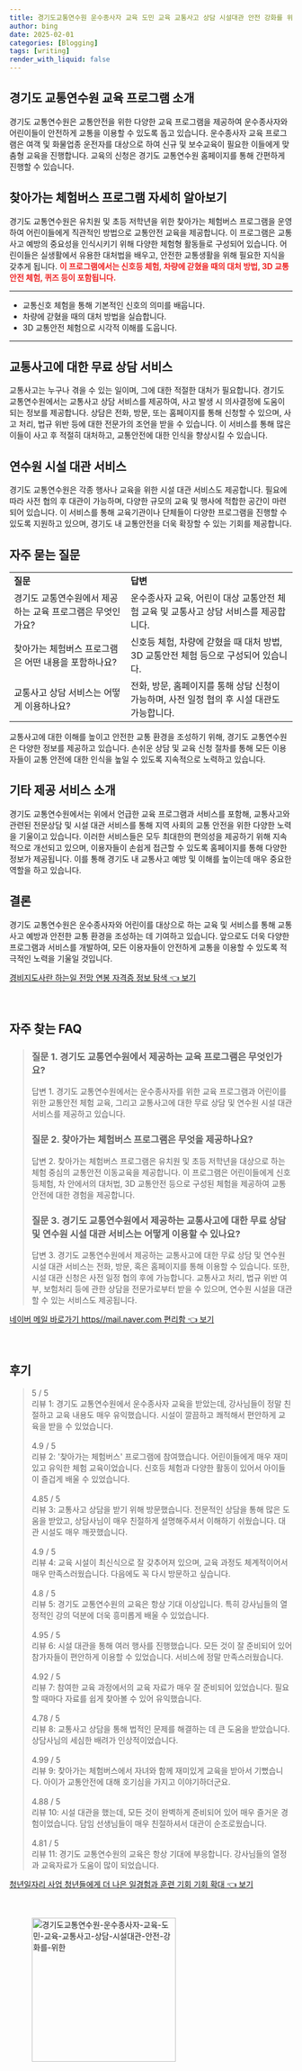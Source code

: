 ```yaml
---
title: 경기도교통연수원 운수종사자 교육 도민 교육 교통사고 상담 시설대관 안전 강화를 위한
author: bing
date: 2025-02-01
categories: [Blogging]
tags: [writing]
render_with_liquid: false
---
```



<h2 id='교육 프로그램 소개'>경기도 교통연수원 교육 프로그램 소개</h2>

<p>경기도 교통연수원은 교통안전을 위한 다양한 교육 프로그램을 제공하여 운수종사자와 어린이들이 안전하게 교통을 이용할 수 있도록 돕고 있습니다. 운수종사자 교육 프로그램은 여객 및 화물업종 운전자를 대상으로 하여 신규 및 보수교육이 필요한 이들에게 맞춤형 교육을 진행합니다. 교육의 신청은 경기도 교통연수원 홈페이지를 통해 간편하게 진행할 수 있습니다.</p>

<h2 id='찾아가는 체험버스 프로그램'>찾아가는 체험버스 프로그램 자세히 알아보기</h2>

<p>경기도 교통연수원은 유치원 및 초등 저학년을 위한 찾아가는 체험버스 프로그램을 운영하여 어린이들에게 직관적인 방법으로 교통안전 교육을 제공합니다. 이 프로그램은 교통사고 예방의 중요성을 인식시키기 위해 다양한 체험형 활동들로 구성되어 있습니다. 어린이들은 실생활에서 유용한 대처법을 배우고, 안전한 교통생활을 위해 필요한 지식을 갖추게 됩니다. <b><span style="color: #ee2323;">이 프로그램에서는 신호등 체험, 차량에 갇혔을 때의 대처 방법, 3D 교통안전 체험, 퀴즈 등이 포함됩니다.</span></b></p>

<hr />

<ul>
    <li>교통신호 체험을 통해 기본적인 신호의 의미를 배웁니다.</li>
    <li>차량에 갇혔을 때의 대처 방법을 실습합니다.</li>
    <li>3D 교통안전 체험으로 시각적 이해를 도웁니다.</li>
</ul>

<hr />

<h2 id='교통사고 상담 서비스'>교통사고에 대한 무료 상담 서비스</h2>

<p>교통사고는 누구나 겪을 수 있는 일이며, 그에 대한 적절한 대처가 필요합니다. 경기도 교통연수원에서는 교통사고 상담 서비스를 제공하여, 사고 발생 시 의사결정에 도움이 되는 정보를 제공합니다. 상담은 전화, 방문, 또는 홈페이지를 통해 신청할 수 있으며, 사고 처리, 법규 위반 등에 대한 전문가의 조언을 받을 수 있습니다. 이 서비스를 통해 많은 이들이 사고 후 적절히 대처하고, 교통안전에 대한 인식을 향상시킬 수 있습니다.</p>

<h2 id='연수원 시설 대관 서비스'>연수원 시설 대관 서비스</h2>

<p>경기도 교통연수원은 각종 행사나 교육을 위한 시설 대관 서비스도 제공합니다. 필요에 따라 사전 협의 후 대관이 가능하며, 다양한 규모의 교육 및 행사에 적합한 공간이 마련되어 있습니다. 이 서비스를 통해 교육기관이나 단체들이 다양한 프로그램을 진행할 수 있도록 지원하고 있으며, 경기도 내 교통안전을 더욱 확장할 수 있는 기회를 제공합니다.</p>

<h2 id='자주 묻는 질문'>자주 묻는 질문</h2>

<table>
    <tr>
        <td><b>질문</b></td>
        <td><b>답변</b></td>
    </tr>
    <tr>
        <td>경기도 교통연수원에서 제공하는 교육 프로그램은 무엇인가요?</td>
        <td>운수종사자 교육, 어린이 대상 교통안전 체험 교육 및 교통사고 상담 서비스를 제공합니다.</td>
    </tr>
    <tr>
        <td>찾아가는 체험버스 프로그램은 어떤 내용을 포함하나요?</td>
        <td>신호등 체험, 차량에 갇혔을 때 대처 방법, 3D 교통안전 체험 등으로 구성되어 있습니다.</td>
    </tr>
    <tr>
        <td>교통사고 상담 서비스는 어떻게 이용하나요?</td>
        <td>전화, 방문, 홈페이지를 통해 상담 신청이 가능하며, 사전 일정 협의 후 시설 대관도 가능합니다.</td>
    </tr>
</table>

<p>교통사고에 대한 이해를 높이고 안전한 교통 환경을 조성하기 위해, 경기도 교통연수원은 다양한 정보를 제공하고 있습니다. 손쉬운 상담 및 교육 신청 절차를 통해 모든 이용자들이 교통 안전에 대한 인식을 높일 수 있도록 지속적으로 노력하고 있습니다.</p>

<h2 id='기타 서비스'>기타 제공 서비스 소개</h2>

<p>경기도 교통연수원에서는 위에서 언급한 교육 프로그램과 서비스를 포함해, 교통사고와 관련된 전문상담 및 시설 대관 서비스를 통해 지역 사회의 교통 안전을 위한 다양한 노력을 기울이고 있습니다. 이러한 서비스들은 모두 최대한의 편의성을 제공하기 위해 지속적으로 개선되고 있으며, 이용자들이 손쉽게 접근할 수 있도록 홈페이지를 통해 다양한 정보가 제공됩니다. 이를 통해 경기도 내 교통사고 예방 및 이해를 높이는데 매우 중요한 역할을 하고 있습니다.</p>

<h2 id='결론'>결론</h2>

<p>경기도 교통연수원은 운수종사자와 어린이를 대상으로 하는 교육 및 서비스를 통해 교통사고 예방과 안전한 교통 환경을 조성하는 데 기여하고 있습니다. 앞으로도 더욱 다양한 프로그램과 서비스를 개발하여, 모든 이용자들이 안전하게 교통을 이용할 수 있도록 적극적인 노력을 기울일 것입니다.</p>


<p><a class="click-button" title="경비지도사란 하는일 전망 연봉 자격증 정보 탐색" href="https://blackassets.github.io/posts/%EA%B2%BD%EB%B9%84%EC%A7%80%EB%8F%84%EC%82%AC%EB%9E%80-%ED%95%98%EB%8A%94%EC%9D%BC-%EC%A0%84%EB%A7%9D-%EC%97%B0%EB%B4%89-%EC%9E%90%EA%B2%A9%EC%A6%9D-%EC%A0%95%EB%B3%B4-%ED%83%90%EC%83%89/" rel="dofollow">경비지도사란 하는일 전망 연봉 자격증 정보 탐색 👈 보기</a></p><br>
<h2 id='자주_찾는_FAQ'>자주 찾는 FAQ</h2>
<div itemscope="" itemtype="https://schema.org/FAQPage"> 
<blockquote> 
<div itemscope="" itemprop="mainEntity" itemtype="https://schema.org/Question"> 
<h3 itemprop="name">질문 1. 경기도 교통연수원에서 제공하는 교육 프로그램은 무엇인가요?</h3> 
<div itemscope="" itemprop="acceptedAnswer" itemtype="https://schema.org/Answer"> 
<span itemprop="text"> 
<p>답변 1. 경기도 교통연수원에서는 운수종사자를 위한 교육 프로그램과 어린이를 위한 교통안전 체험 교육, 그리고 교통사고에 대한 무료 상담 및 연수원 시설 대관 서비스를 제공하고 있습니다.</p> 
</span> 
</div> 
</div> 

<div itemscope="" itemprop="mainEntity" itemtype="https://schema.org/Question"> 
<h3 itemprop="name">질문 2. 찾아가는 체험버스 프로그램은 무엇을 제공하나요?</h3> 
<div itemscope="" itemprop="acceptedAnswer" itemtype="https://schema.org/Answer"> 
<span itemprop="text"> 
<p>답변 2. 찾아가는 체험버스 프로그램은 유치원 및 초등 저학년을 대상으로 하는 체험 중심의 교통안전 이동교육을 제공합니다. 이 프로그램은 어린이들에게 신호등체험, 차 안에서의 대처법, 3D 교통안전 등으로 구성된 체험을 제공하여 교통안전에 대한 경험을 제공합니다.</p> 
</span> 
</div> 
</div> 

<div itemscope="" itemprop="mainEntity" itemtype="https://schema.org/Question"> 
<h3 itemprop="name">질문 3. 경기도 교통연수원에서 제공하는 교통사고에 대한 무료 상담 및 연수원 시설 대관 서비스는 어떻게 이용할 수 있나요?</h3> 
<div itemscope="" itemprop="acceptedAnswer" itemtype="https://schema.org/Answer"> 
<span itemprop="text"> 
<p>답변 3. 경기도 교통연수원에서 제공하는 교통사고에 대한 무료 상담 및 연수원 시설 대관 서비스는 전화, 방문, 혹은 홈페이지를 통해 이용할 수 있습니다. 또한, 시설 대관 신청은 사전 일정 협의 후에 가능합니다. 교통사고 처리, 법규 위반 여부, 보험처리 등에 관한 상담을 전문가로부터 받을 수 있으며, 연수원 시설을 대관할 수 있는 서비스도 제공됩니다.</p> 
</span> 
</div> 
</div> 

</blockquote> 
</div>
<p><a class="click-button" title="네이버 메일 바로가기 https//mail.naver.com 편리함" href="https://blackassets.github.io/posts/%EB%84%A4%EC%9D%B4%EB%B2%84-%EB%A9%94%EC%9D%BC-%EB%B0%94%EB%A1%9C%EA%B0%80%EA%B8%B0-httpsmail.naver.com-%ED%8E%B8%EB%A6%AC%ED%95%A8/" rel="dofollow">네이버 메일 바로가기 https//mail.naver.com 편리함 👈 보기</a></p><br>
<h2 id='후기'>후기</h2>
<div itemscope itemtype="https://schema.org/Product">
  <blockquote>
  <div itemprop="review" itemscope itemtype="https://schema.org/Review">
      <div itemprop="reviewRating" itemscope itemtype="https://schema.org/Rating"> <span itemprop="ratingValue">5</span> / <span itemprop="bestRating">5</span> </div>
      <span itemprop="reviewBody">리뷰 1: 경기도 교통연수원에서 운수종사자 교육을 받았는데, 강사님들이 정말 친절하고 교육 내용도 매우 유익했습니다. 시설이 깔끔하고 쾌적해서 편안하게 교육을 받을 수 있었습니다.</span>
  </div>
  <br>
  <div itemprop="review" itemscope itemtype="https://schema.org/Review">
      <div itemprop="reviewRating" itemscope itemtype="https://schema.org/Rating"> <span itemprop="ratingValue">4.9</span> / <span itemprop="bestRating">5</span> </div>
      <span itemprop="reviewBody">리뷰 2: '찾아가는 체험버스' 프로그램에 참여했습니다. 어린이들에게 매우 재미있고 유익한 체험 교육이었습니다. 신호등 체험과 다양한 활동이 있어서 아이들이 즐겁게 배울 수 있었습니다.</span>
  </div>
  <br>
  <div itemprop="review" itemscope itemtype="https://schema.org/Review">
      <div itemprop="reviewRating" itemscope itemtype="https://schema.org/Rating"> <span itemprop="ratingValue">4.85</span> / <span itemprop="bestRating">5</span> </div>
      <span itemprop="reviewBody">리뷰 3: 교통사고 상담을 받기 위해 방문했습니다. 전문적인 상담을 통해 많은 도움을 받았고, 상담사님이 매우 친절하게 설명해주셔서 이해하기 쉬웠습니다. 대관 시설도 매우 깨끗했습니다.</span>
  </div>
  <br>
  <div itemprop="review" itemscope itemtype="https://schema.org/Review">
      <div itemprop="reviewRating" itemscope itemtype="https://schema.org/Rating"> <span itemprop="ratingValue">4.9</span> / <span itemprop="bestRating">5</span> </div>
      <span itemprop="reviewBody">리뷰 4: 교육 시설이 최신식으로 잘 갖추어져 있으며, 교육 과정도 체계적이어서 매우 만족스러웠습니다. 다음에도 꼭 다시 방문하고 싶습니다.</span>
  </div>
  <br>
  <div itemprop="review" itemscope itemtype="https://schema.org/Review">
      <div itemprop="reviewRating" itemscope itemtype="https://schema.org/Rating"> <span itemprop="ratingValue">4.8</span> / <span itemprop="bestRating">5</span> </div>
      <span itemprop="reviewBody">리뷰 5: 경기도 교통연수원의 교육은 항상 기대 이상입니다. 특히 강사님들의 열정적인 강의 덕분에 더욱 흥미롭게 배울 수 있었습니다.</span>
  </div>
  <br>
  <div itemprop="review" itemscope itemtype="https://schema.org/Review">
      <div itemprop="reviewRating" itemscope itemtype="https://schema.org/Rating"> <span itemprop="ratingValue">4.95</span> / <span itemprop="bestRating">5</span> </div>
      <span itemprop="reviewBody">리뷰 6: 시설 대관을 통해 여러 행사를 진행했습니다. 모든 것이 잘 준비되어 있어 참가자들이 편안하게 이용할 수 있었습니다. 서비스에 정말 만족스러웠습니다.</span>
  </div>
  <br>
  <div itemprop="review" itemscope itemtype="https://schema.org/Review">
      <div itemprop="reviewRating" itemscope itemtype="https://schema.org/Rating"> <span itemprop="ratingValue">4.92</span> / <span itemprop="bestRating">5</span> </div>
      <span itemprop="reviewBody">리뷰 7: 참여한 교육 과정에서의 교육 자료가 매우 잘 준비되어 있었습니다. 필요할 때마다 자료를 쉽게 찾아볼 수 있어 유익했습니다.</span>
  </div>
  <br>
  <div itemprop="review" itemscope itemtype="https://schema.org/Review">
      <div itemprop="reviewRating" itemscope itemtype="https://schema.org/Rating"> <span itemprop="ratingValue">4.78</span> / <span itemprop="bestRating">5</span> </div>
      <span itemprop="reviewBody">리뷰 8: 교통사고 상담을 통해 법적인 문제를 해결하는 데 큰 도움을 받았습니다. 상담사님의 세심한 배려가 인상적이었습니다.</span>
  </div>
  <br>
  <div itemprop="review" itemscope itemtype="https://schema.org/Review">
      <div itemprop="reviewRating" itemscope itemtype="https://schema.org/Rating"> <span itemprop="ratingValue">4.99</span> / <span itemprop="bestRating">5</span> </div>
      <span itemprop="reviewBody">리뷰 9: 찾아가는 체험버스에서 자녀와 함께 재미있게 교육을 받아서 기뻤습니다. 아이가 교통안전에 대해 호기심을 가지고 이야기하더군요.</span>
  </div>
  <br>
  <div itemprop="review" itemscope itemtype="https://schema.org/Review">
      <div itemprop="reviewRating" itemscope itemtype="https://schema.org/Rating"> <span itemprop="ratingValue">4.88</span> / <span itemprop="bestRating">5</span> </div>
      <span itemprop="reviewBody">리뷰 10: 시설 대관을 했는데, 모든 것이 완벽하게 준비되어 있어 매우 즐거운 경험이었습니다. 담임 선생님들이 매우 친절하셔서 대관이 순조로웠습니다.</span>
  </div>
  <br>
  <div itemprop="review" itemscope itemtype="https://schema.org/Review">
      <div itemprop="reviewRating" itemscope itemtype="https://schema.org/Rating"> <span itemprop="ratingValue">4.81</span> / <span itemprop="bestRating">5</span> </div>
      <span itemprop="reviewBody">리뷰 11: 경기도 교통연수원의 교육은 항상 기대에 부응합니다. 강사님들의 열정과 교육자료가 도움이 많이 되었습니다.</span>
  </div>
  </blockquote>
</div>
<p><a class="click-button" title="청년일자리 사업 청년들에게 더 나은 일경험과 훈련 기회 기회 확대" href="https://blackassets.github.io/posts/%EC%B2%AD%EB%85%84%EC%9D%BC%EC%9E%90%EB%A6%AC-%EC%82%AC%EC%97%85-%EC%B2%AD%EB%85%84%EB%93%A4%EC%97%90%EA%B2%8C-%EB%8D%94-%EB%82%98%EC%9D%80-%EC%9D%BC%EA%B2%BD%ED%97%98%EA%B3%BC-%ED%9B%88%EB%A0%A8-%EA%B8%B0%ED%9A%8C-%EA%B8%B0%ED%9A%8C-%ED%99%95%EB%8C%80/" rel="dofollow">청년일자리 사업 청년들에게 더 나은 일경험과 훈련 기회 기회 확대 👈 보기</a></p><br>
<figure class="image"><img src="https://blackassets.github.io/assets/img/thumbnail/경기도교통연수원-운수종사자-교육-도민-교육-교통사고-상담-시설대관-안전-강화를-위한.webp" alt="경기도교통연수원-운수종사자-교육-도민-교육-교통사고-상담-시설대관-안전-강화를-위한" width="256" height="256"></figure>